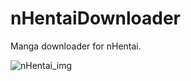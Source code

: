 # nHentaiDownloader
Manga downloader for nHentai.

![nHentai_img](https://static.nhentai.net/img/logo.090da3be7b51.svg)
